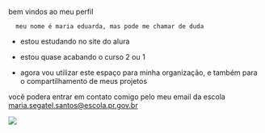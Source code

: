  bem vindos ao meu perfil 
 
 
 
      meu nome é maria eduarda, mas pode me chamar de duda 
      
      
     
  - estou estudando no site do alura 



  - estou quase acabando o curso 2 ou 1 




  - agora vou utilizar este espaço para minha organização, e também para o compartilhamento de meus projetos


  
  você podera entrar em contato comigo pelo meu email da escola
    maria.segatel.santos@escola.pr.gov.br
    
![](https://media.tenor.com/ymxP1Q7NSUsAAAAd/alanzoka-bugado.gif)
